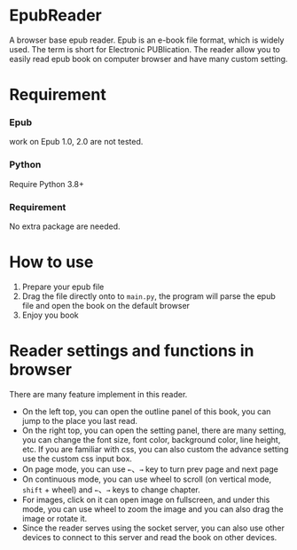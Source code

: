 # EpubReader

A browser base epub reader. Epub is an e-book file format, which is widely used. 
The term is short for Electronic PUBlication. 
The reader allow you to easily read epub book on computer browser and have many custom setting.

# Requirement
### Epub
work on Epub 1.0, 2.0 are not tested.
### Python
Require Python 3.8+
### Requirement
No extra package are needed.

# How to use
1. Prepare your epub file
2. Drag the file directly onto to `main.py`, the program will parse the epub file and open the book on the default browser
3. Enjoy you book

# Reader settings and functions in browser
There are many feature implement in this reader.
- On the left top, you can open the outline panel of this book, you can jump to the place you last read.
- On the right top, you can open the setting panel, there are many setting, you can change the font size, font color, background color, line height, etc.
   If you are familiar with css, you can also custom the advance setting use the custom css input box.
- On page mode, you can use `←`、`→` key to turn prev page and next page
- On continuous mode, you can use wheel to scroll (on vertical mode, `shift` + wheel) and `←`、`→` keys to change chapter.
- For images, click on it can open image on fullscreen, and under this mode, you can use wheel to zoom the image and you can also drag the image or rotate it.
- Since the reader serves using the socket server, you can also use other devices to connect to this server and read the book on other devices. 
